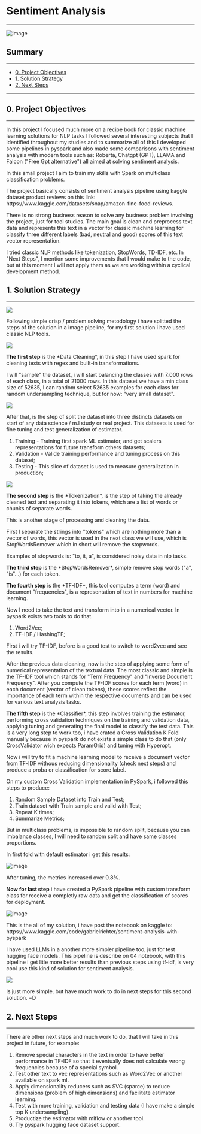 # Sentiment Analysis

---

![image](https://github.com/xGabrielR/Sentiment-Analysis/assets/75986085/cd4723ab-3a6e-4ae5-86df-a57635baa6e3)

<h2>Summary</h2>
<hr>

- [0. Project Objectives](#0-project-objectives)
- [1. Solution Strategy](#1-solution-strategy)
- [2. Next Steps](#2-next-steps)

---

<h2>0. Project Objectives</h2>
<hr>

<p>In this project I focused much more on a recipe book for classic machine learning solutions for NLP tasks I followed several interesting subjects that I identified throughout my studies and to summarize all of this I developed some pipelines in pyspark and also made some comparisons with sentiment analysis with modern tools such as: Roberta, Chatgpt (GPT), LLAMA and Falcon ("Free Gpt alternative") all aimed at solving sentiment analysis.</p>

<p>In this small project I aim to train my skills with Spark on multiclass classification problems.</p>

<p>The project basically consists of sentiment analysis pipeline using kaggle dataset product reviews on this link: https://www.kaggle.com/datasets/snap/amazon-fine-food-reviews.</p>

<p>There is no strong business reason to solve any business problem involving the project, just for tool studies. The main goal is clean and preprocess text data and represents this text in a vector for classic machine learning for classify three different labels (bad, neutral and good) scores of this text vector representation.</p>

<p>I tried classic NLP methods like tokenization, StopWords, TD-IDF, etc. In "Next Steps", I mention some improvements that I would make to the code, but at this moment I will not apply them as we are working within a cyclical development method.</p>


<h2>1. Solution Strategy</h2>
<hr>

<img src="imgs/image-2.png">

<p>Following simple crisp / problem solving metodology i have splitted the steps of the solution in a image pipeline, for my first solution i have used classic NLP tools.</p>

<img src="imgs/image-4.png">

<p><b>The first step</b> is the *Data Cleaning*, in this step I have used spark for cleaning texts with regex and built-in transformations.</p>

<p>I will "sample" the dataset, i will start balancing the classes with 7_000 rows of each class, in a total of 21000 rows. In this dataset we have a min class size of 52635, I can random select 52635 examples for each class for random undersampling technique, but for now: "very small dataset".</p>

<img src="imgs/image.png">

<p>After that, is the step of split the dataset into three distincts datasets on start of any data science / m.l study or real project. This datasets is used for fine tuning and test generalization of estimator.</p>

1. Training - Training first spark ML estimator, and get scalers representations for future transform others datasets;
2. Validation - Valide training performance and tuning process on this dataset;
3. Testing - This slice of dataset is used to measure generalization in production;

<img src="imgs/image-1.png">

<p><b>The second step</b> is the *Tokenization*, is the step of taking the already cleaned text and separating it into tokens, which are a list of words or chunks of separate words.</p>

<p>This is another stage of processing and cleaning the data.</p>

<p>First I separate the strings into "tokens" which are nothing more than a vector of words, this vector is used in the next class we will use, which is StopWordsRemover which in short will remove the stopwords.</p>

<p>Examples of stopwords is: "to, it, a", is considered noisy data in nlp tasks.</p>

<p><b>The third step</b> is the *StopWordsRemover*, simple remove stop words ("a", "is"...) for each token.</p>

<p><b>The fourth step</b> is the *TF-IDF*, this tool computes a term (word) and document "frequencies", is a representation of text in numbers for machine learning.</p>

<p>Now I need to take the text and transform into in a numerical vector. In pyspark exists two tools to do that.</p>

1. Word2Vec;
2. TF-IDF / HashingTF;

<p>First i will try TF-IDF, before is a good test to switch to word2vec and see the results.</p>

<p>After the previous data cleaning, now is the step of applying some form of numerical representation of the textual data. The most classic and simple is the TF-IDF tool which stands for "Term Frequency" and "Inverse Document Frequency". After you compute the TF-IDF scores for each term (word) in each document (vector of clean tokens), these scores reflect the importance of each term within the respective documents and can be used for various text analysis tasks.</p>

<p><b>The fifth step</b> is the *Classifier*, this step involves training the estimator, performing cross validation techniques on the training and validation data, applying tuning and generating the final model to classify the test data. This is a very long step to work too, i have crated a Cross Validation K Fold manually because in pyspark do not exists a simple class to do that (only CrossValidator wich expects ParamGrid) and tuning with Hyperopt.</p>

<p>Now i will try to fit a machine learning model to receive a document vector from TF-IDF withous reducing dimensionality (check next steps) and produce a proba or classification for score label.</p>

<p>On my custom Cross Validation implementation in PySpark, i followed this steps to produce:</p>

1. Random Sample Dataset into Train and Test;
2. Train dataset with Train sample and valid with Test;
3. Repeat K times;
4. Summarize Metrics;

<p>But in multiclass problems, is impossible to random split, because you can imbalance classes, I will need to random split and have same classes proportions.</p>
<p>In first fold with default estimator i get this results:</p>

![image](https://github.com/xGabrielR/Sentiment-Analysis/assets/75986085/cf90e646-ca1f-4c72-9bf4-61675388151b)

<p>After tuning, the metrics increased over 0.8%.</p>

<p><b>Now for last step</b> i have created a PySpark pipeline with custom transform class for receive a completly raw data and get the classification of scores for deployment.</p>

![image](https://github.com/xGabrielR/Sentiment-Analysis/assets/75986085/99dbcfdd-6d49-4fd8-b5b3-6df255f1edbc)

<p>This is the all of my solution, i have post the notebook on kaggle to: https://www.kaggle.com/code/gabrielrichter/sentiment-analysis-with-pyspark</p>

<p>I have used LLMs in a another more simpler pipeline too, just for test hugging face models. This pipeline is describe on 04 notebook, with this pipeline i get litle more better results than previous steps using tf-idf, is very cool use this kind of solution for sentiment analysis.</p>

<img src="imgs/image-5.png">

<p>Is just more simple. but have much work to do in next steps for this second solution. =D</p>

<h2>2. Next Steps</h2>
<hr>

<p>There are other next steps and much work to do, that I will take in this project in future, for example:</p>

1. Remove special characters in the text in order to have better performance in TF-IDF so that it eventually does not calculate wrong frequencies because of a special symbol.
2. Test other text to vec representations such as Word2Vec or another available on spark ml.
3. Apply dimensionality reducers such as SVC (sparce) to reduce dimensions (problem of high dimensions) and facilitate estimator learning.
4. Test with more training, validation and testing data (I have make a simple top K undersampling).
5. Productize the estimator with mlflow or another tool.
6. Try pyspark hugging face dataset support.